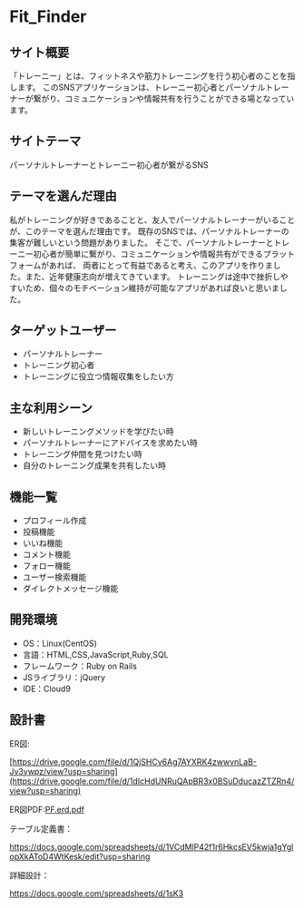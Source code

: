 # Fit_Finder

## サイト概要
「トレーニー」とは、フィットネスや筋力トレーニングを行う初心者のことを指します。
このSNSアプリケーションは、トレーニー初心者とパーソナルトレーナーが繋がり、コミュニケーションや情報共有を行うことができる場となっています。

## サイトテーマ
パーソナルトレーナーとトレーニー初心者が繋がるSNS

## テーマを選んだ理由
私がトレーニングが好きであることと、友人でパーソナルトレーナーがいることが、このテーマを選んだ理由です。
既存のSNSでは、パーソナルトレーナーの集客が難しいという問題がありました。
そこで、パーソナルトレーナーとトレーニー初心者が簡単に繋がり、コミュニケーションや情報共有ができるプラットフォームがあれば、
両者にとって有益であると考え、このアプリを作りました。また、近年健康志向が増えてきています。
トレーニングは途中で挫折しやすいため、個々のモチベーション維持が可能なアプリがあれば良いと思いました。

## ターゲットユーザー
- パーソナルトレーナー
- トレーニング初心者
- トレーニングに役立つ情報収集をしたい方

## 主な利用シーン
- 新しいトレーニングメソッドを学びたい時
- パーソナルトレーナーにアドバイスを求めたい時
- トレーニング仲間を見つけたい時
- 自分のトレーニング成果を共有したい時


## 機能一覧
- プロフィール作成
- 投稿機能
- いいね機能
- コメント機能
- フォロー機能
- ユーザー検索機能
- ダイレクトメッセージ機能

## 開発環境
- OS：Linux(CentOS)
- 言語：HTML,CSS,JavaScript,Ruby,SQL
- フレームワーク：Ruby on Rails
- JSライブラリ：jQuery
- IDE：Cloud9

## 設計書
ER図:

[https://drive.google.com/file/d/1QjSHCv6Ag7AYXRK4zwwvnLaB-Jv3ywpz/view?usp=sharing](https://drive.google.com/file/d/1dIcHdUNRuQApBR3x0BSuDducazZTZRn4/view?usp=sharing)

ER図PDF:[PF.erd.pdf](https://github.com/yukiya4242/fit_finder/files/11778141/PF.erd.pdf)



テーブル定義書：

https://docs.google.com/spreadsheets/d/1VCdMlP42f1r6HkcsEV5kwja1gYglopXkAToD4WtKesk/edit?usp=sharing

詳細設計：

https://docs.google.com/spreadsheets/d/1sK3
